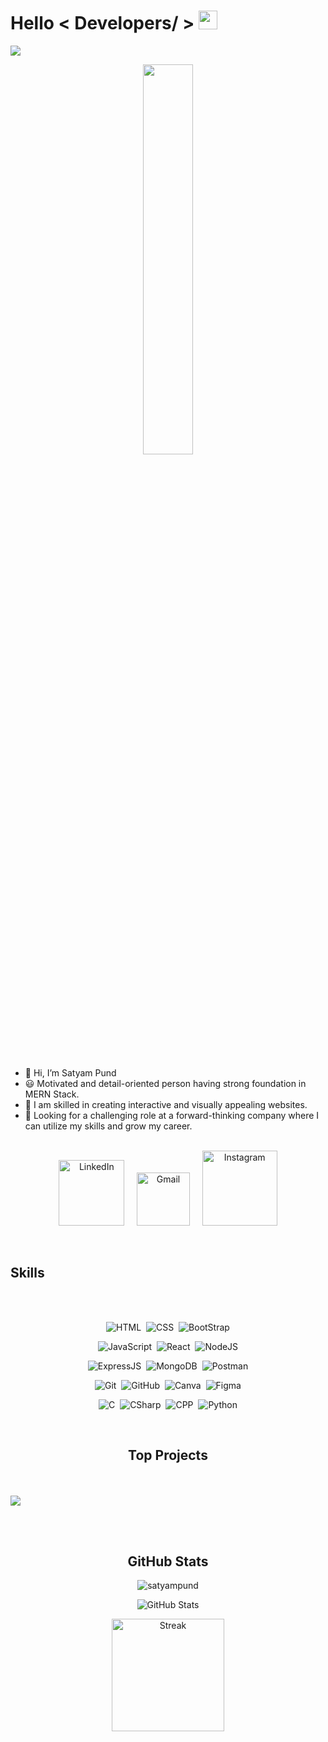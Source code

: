 <h1> Hello < Developers/ > <img src = "https://raw.githubusercontent.com/MartinHeinz/MartinHeinz/master/wave.gif" width = 30px> </h1>

<p>
  <a href="https://github.com/DenverCoder1/readme-typing-svg"><img src="https://readme-typing-svg.herokuapp.com?&font=IBM+Plex+Sans&color=abcdef&size=20&lines=Welcome+to+my+GitHub+Profile!;I'm+a+MERN+Stack+Developer!" /></a>
</p>

<p align="center" ><img 
 src="https://user-images.githubusercontent.com/22797857/90096358-dba16400-dd54-11ea-8e44-e181ada72661.gif" width="40%"/></p><br>

- 👋 Hi, I’m Satyam Pund
- 😃 Motivated and detail-oriented person having strong foundation in MERN Stack.
- 🌟 I am skilled in creating interactive and visually appealing websites.
- 👀 Looking for a challenging role at a forward-thinking company where I can utilize my skills and grow my career.
  <br><br>

<p align="center">
<a href="https://www.linkedin.com/in/satyam-pund/"><img width="105px" alt="LinkedIn" src="https://img.shields.io/badge/LinkedIn%20-%230077B5.svg?&style=flat&logo=linkedin&logoColor=white"/></a> &nbsp;&nbsp;&nbsp;
<a href="mailto:pundsatyam@gmail.com"><img width="85px" alt="Gmail" src="https://img.shields.io/badge/Gmail-D14836?style=flat&logo=gmail&logoColor=white" /></a> &nbsp; &nbsp;
<a href="https://www.instagram.com/satyam_2602/"><img width="120px" alt="Instagram" src="https://img.shields.io/badge/Instagram-E4405F?style=flat&logo=Instagram&logoColor=white" /></a>
</p>

<br>

<h2 >Skills</h2>
<br><br>

<span align="center">

![HTML](https://img.shields.io/badge/HTML5-E34F26?style=for-the-badge&logo=html5&logoColor=white)&nbsp;
![CSS](https://img.shields.io/badge/CSS3-1572B6?style=for-the-badge&logo=css3&logoColor=white)&nbsp;
![BootStrap](https://img.shields.io/badge/Bootstrap-563D7C?style=for-the-badge&logo=bootstrap&logoColor=white)

![JavaScript](https://img.shields.io/badge/JavaScript-323330?style=for-the-badge&logo=javascript&logoColor=F7DF1E)&nbsp;
![React](https://img.shields.io/badge/React-20232A?style=for-the-badge&logo=react&logoColor=61DAFB)&nbsp;
![NodeJS](https://img.shields.io/badge/Node.js-339933?style=for-the-badge&logo=nodedotjs&logoColor=white)

![ExpressJS](https://img.shields.io/badge/Express.js-000000?style=for-the-badge&logo=express&logoColor=white)&nbsp;
![MongoDB](https://img.shields.io/badge/MongoDB-4EA94B?style=for-the-badge&logo=mongodb&logoColor=white)&nbsp;
![Postman](https://img.shields.io/badge/Postman-FF6C37?style=for-the-badge&logo=Postman&logoColor=white)

![Git](https://img.shields.io/badge/GIT-E44C30?style=for-the-badge&logo=git&logoColor=white)&nbsp;
![GitHub](https://img.shields.io/badge/GitHub-100000?style=for-the-badge&logo=github&logoColor=white)&nbsp;
![Canva](https://img.shields.io/badge/Canva-%2300C4CC.svg?&style=for-the-badge&logo=Canva&logoColor=white)&nbsp;
![Figma](https://img.shields.io/badge/Figma-F24E1E?style=for-the-badge&logo=figma&logoColor=white)

![C](https://img.shields.io/badge/C-00599C?style=for-the-badge&logo=c&logoColor=white)&nbsp;
![CSharp](https://img.shields.io/badge/C%23-239120?style=for-the-badge&logo=c-sharp&logoColor=white)&nbsp;
![CPP](https://img.shields.io/badge/C%2B%2B-00599C?style=for-the-badge&logo=c%2B%2B&logoColor=white)&nbsp;
![Python](https://img.shields.io/badge/Python-FFD43B?style=for-the-badge&logo=python&logoColor=blue)
</span>

<br>

<h2>Top Projects</h2>
<br><br>

<a href="https://github.com/satyampund/satyam-portfolio">
  <!-- Change the `github-readme-stats.anuraghazra1.vercel.app` to `github-readme-stats.vercel.app`  -->
  <img align="center" src="https://github-readme-stats.anuraghazra1.vercel.app/api/pin/?username=satyampund&repo=satyam-portfolio&theme=radical" />
</a>

<br><br>


<h2 >GitHub Stats</h2>


<p align="center"> <img src="https://komarev.com/ghpvc/?username=satyampund" alt="satyampund" /> </p>

<p align="center">
  <img  src="https://github-readme-stats.vercel.app/api?username=satyampund&show_icons=true&theme=radical" alt="GitHub Stats"/>
</p>

<p align="center">
  <img height="180em" src="https://github-readme-streak-stats.herokuapp.com/?user=satyampund&theme=radical" alt="Streak" />
</p>

